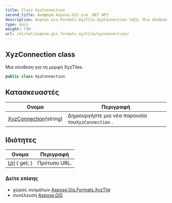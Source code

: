 ```yaml
---
title: Class XyzConnection
second_title: Αναφορά Aspose.GIS για .NET API
description: Aspose.Gis.Formats.XyzTile.XyzConnection τάξη. Μια σύνδεση για τη μορφή XyzTiles.
type: docs
weight: 730
url: /el/net/aspose.gis.formats.xyztile/xyzconnection/
---
```

## XyzConnection class

Μια σύνδεση για τη μορφή XyzTiles.

```csharp
public class XyzConnection
```

## Κατασκευαστές

| Ονομα | Περιγραφή |
| --- | --- |
| [XyzConnection](xyzconnection/)(string) | Δημιουργήστε μια νέα παρουσία του`XyzConnection` . |

## Ιδιότητες

| Ονομα | Περιγραφή |
| --- | --- |
| [Url](../../aspose.gis.formats.xyztile/xyzconnection/url/) { get; } | Πρότυπο URL. |

### Δείτε επίσης

* χώρος ονομάτων [Aspose.Gis.Formats.XyzTile](../../aspose.gis.formats.xyztile/)
* συνέλευση [Aspose.GIS](../../)


